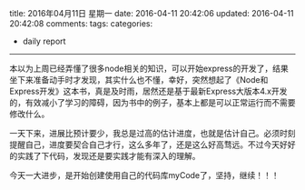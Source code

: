 title: 2016年04月11日 星期一
date: 2016-04-11 20:42:06
updated: 2016-04-11 20:42:08
comments: 
tags:
categories:
- daily report

---

本以为上周已经弄懂了很多node相关的知识，可以开始express的开发了，结果坐下来准备动手时才发现，其实什么也不懂，幸好，突然想起了《Node和Express开发》这本书，真是及时雨，居然还是基于最新Express大版本4.x开发的，有效减小了学习的障碍，因为书中的例子，基本上都是可以正常运行而不需要修改什么。

一天下来，进展比预计要少，我总是过高的估计进度，也就是估计自己。必须时刻提醒自己，进度要契合自己才行，这么多年了，还是这么好高骛远。不过今天好好的实践了下代码，发现还是要实践才能有深入的理解。

今天一大进步，是开始创建使用自己的代码库myCode了，坚持，继续！！！